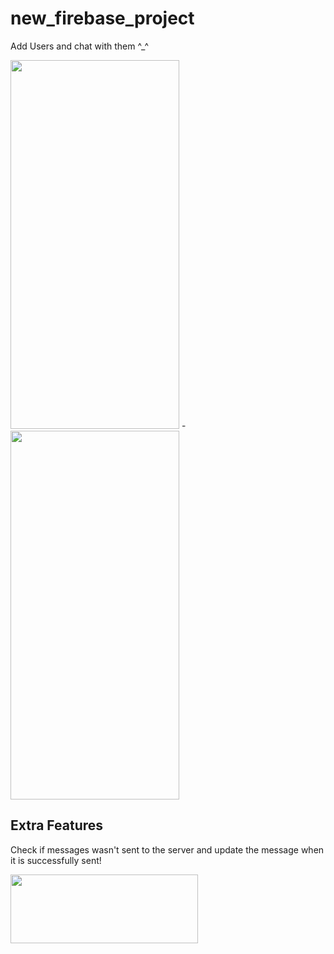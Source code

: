 # new_firebase_project

Add Users and chat with them ^_^

<img src="https://user-images.githubusercontent.com/31738365/159615371-638b2a41-484a-499c-b95a-5a2094a10fa1.jpeg" width="270" height="590">    -   <img src="https://user-images.githubusercontent.com/31738365/159615383-fffb3879-1994-4648-8bc1-428d2626b543.jpeg" width="270" height="590">



## Extra Features

Check if messages wasn't sent to the server and update the message when it is successfully sent! 

<img src="https://user-images.githubusercontent.com/31738365/159615691-0de68df9-8160-4968-bb9b-1a37d826351a.jpeg" width="300" height="110">

